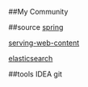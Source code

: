 ##My Community

##source
[spring](https://spring.io/)

[serving-web-content](https://spring.io/gs/serving-web-content/)

[elasticsearch](https://elasticsearch.cn/explore)


##tools
IDEA
git
